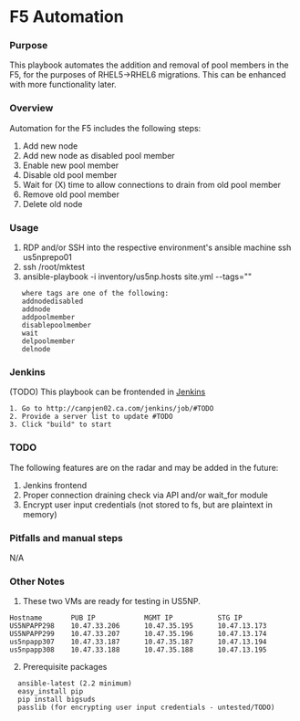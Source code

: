# F5 Automation

### Purpose
This playbook automates the addition and removal of pool members in the F5, for
the purposes of RHEL5->RHEL6 migrations. This can be enhanced with more functionality later.

### Overview
Automation for the F5 includes the following steps:
1. Add new node
2. Add new node as disabled pool member
3. Enable new pool member
4. Disable old pool member
5. Wait for (X) time to allow connections to drain from old pool member
6. Remove old pool member
7. Delete old node

### Usage
1. RDP and/or SSH into the respective environment's ansible machine
   ssh us5nprepo01
2. ssh /root/mktest
3. ansible-playbook -i inventory/us5np.hosts site.yml --tags=""
```
   where tags are one of the following:
   addnodedisabled
   addnode
   addpoolmember
   disablepoolmember
   wait
   delpoolmember
   delnode
```

### Jenkins
(TODO) This playbook can be frontended in [Jenkins](http://canpjen02.ca.com/jenkins/#TODO)
```
1. Go to http://canpjen02.ca.com/jenkins/job/#TODO
2. Provide a server list to update #TODO
3. Click "build" to start
```

### TODO
The following features are on the radar and may be added in the future:
1. Jenkins frontend
2. Proper connection draining check via API and/or wait_for module
3. Encrypt user input credentials (not stored to fs, but are plaintext in memory)

### Pitfalls and manual steps
N/A

### Other Notes
1. These two VMs are ready for testing in US5NP.
```
Hostname       PUB IP            MGMT IP           STG IP
US5NPAPP298    10.47.33.206      10.47.35.195      10.47.13.173
US5NPAPP299    10.47.33.207      10.47.35.196      10.47.13.174
us5npapp307    10.47.33.187      10.47.35.187      10.47.13.194
us5npapp308    10.47.33.188      10.47.35.188      10.47.13.195
```
2. Prerequisite packages
```
  ansible-latest (2.2 minimum)
  easy_install pip
  pip install bigsuds
  passlib (for encrypting user input credentials - untested/TODO)
```
